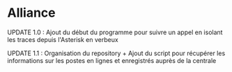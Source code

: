 # Alliance

UPDATE 1.0 : Ajout du début du programme pour suivre un appel en isolant les traces depuis l'Asterisk en verbeux 

UPDATE 1.1 : Organisation du repository + Ajout du script pour récupérer les informations sur les postes en lignes et enregistrés auprès de la centrale
